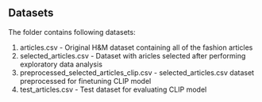 ## Datasets
The folder contains following datasets:

1. articles.csv - Original H&M dataset containing all of the fashion articles
2. selected_articles.csv - Dataset with aricles selected after performing exploratory data analysis
3. preprocessed_selected_articles_clip.csv - selected_articles.csv dataset preprocessed for finetuning CLIP model
4. test_articles.csv - Test dataset for evaluating CLIP model

